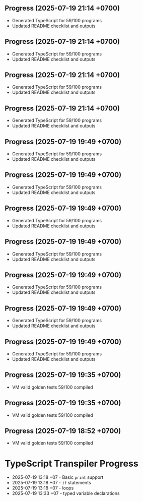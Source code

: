 ## Progress (2025-07-19 21:14 +0700)
- Generated TypeScript for 59/100 programs
- Updated README checklist and outputs

## Progress (2025-07-19 21:14 +0700)
- Generated TypeScript for 59/100 programs
- Updated README checklist and outputs

## Progress (2025-07-19 21:14 +0700)
- Generated TypeScript for 59/100 programs
- Updated README checklist and outputs

## Progress (2025-07-19 21:14 +0700)
- Generated TypeScript for 59/100 programs
- Updated README checklist and outputs

## Progress (2025-07-19 19:49 +0700)
- Generated TypeScript for 59/100 programs
- Updated README checklist and outputs

## Progress (2025-07-19 19:49 +0700)
- Generated TypeScript for 59/100 programs
- Updated README checklist and outputs

## Progress (2025-07-19 19:49 +0700)
- Generated TypeScript for 59/100 programs
- Updated README checklist and outputs

## Progress (2025-07-19 19:49 +0700)
- Generated TypeScript for 59/100 programs
- Updated README checklist and outputs

## Progress (2025-07-19 19:49 +0700)
- Generated TypeScript for 59/100 programs
- Updated README checklist and outputs

## Progress (2025-07-19 19:49 +0700)
- Generated TypeScript for 59/100 programs
- Updated README checklist and outputs

## Progress (2025-07-19 19:49 +0700)
- Generated TypeScript for 59/100 programs
- Updated README checklist and outputs

## Progress (2025-07-19 19:35 +0700)
- VM valid golden tests 59/100 compiled

## Progress (2025-07-19 19:35 +0700)
- VM valid golden tests 59/100 compiled

## Progress (2025-07-19 18:52 +0700)
- VM valid golden tests 59/100 compiled

# TypeScript Transpiler Progress

- 2025-07-19 13:18 +07 - Basic `print` support
- 2025-07-19 13:18 +07 - `if` statements
- 2025-07-19 13:18 +07 - loops
- 2025-07-19 13:33 +07 - typed variable declarations
